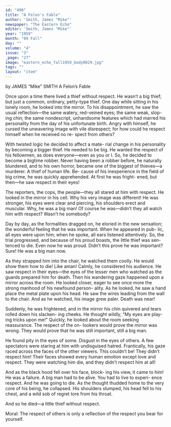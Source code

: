 ```yaml
---
id: "496"
title: "A Felon's Fable"
author: 'Smith, James "Mike"'
newspaper: "The Eastern Echo"
editor: 'Smith, James "Mike"'
year: "1959"
month: "09 Fall"
day: ""
volume: "4"
issue: "3"
_page: "27"
image: "eastern_echo_fall1959_body0029.jpg"
tags: ""
layout: "item"
---
```

by JAMES “Mike” SMITH
A Felon’s Fable

Once upon a time there lived a thief without
respect. He wasn’t a big thief; but just a common,
ordinary, petty-type thief. One day while sitting
in his lonely room, he looked into the mirror. To
his disappointment, he saw the usual reflection—the
same watery, red-veined eyes; the same weak, slop-
ing chin; the same nondescript, unhandsome features
which had marred his personality from the day of
his unfortunate birth. Angry with himself, he cursed
the unwavering image with vile disrespect; for how
could he respect himself when he received no re-
spect from others?

With twisted logic he decided to affect a mate-
rial change in his personality by becoming a bigger
thief. He needed to be big. He wanted the respect
of his fellowmen, as does everyone—even as you or
I. So, he decided to become a bigtime robber. Never
having been a robber before, he naturally blundered,
and to his own horror, became one of the biggest of
thieves—a murderer. A thief of human life. Be-
cause of his inexperience in the field of big crime,
he was quickly apprehended. At first he was fright-
ened, but then—he saw respect in their eyes!

The reporters, the cops, the people—they all
stared at him with respect. He looked in the mirror
in his cell. Why his very image was different! He
was stronger, his eyes were clear and piercing, his
shoulders erect and muscular. Why, he was a big
man! Of course he was—didn’t they all watch him
with respect? Wasn’t he somebody?

Day by day, as the formalities dragged on, he
eloried in the new sensation; the wonderful feeling
that he was important. When he appeared in pub-
lic, all eyes were upon him; when he spoke, all ears
listened attentively. So, the trial progressed, and
because of his proud boasts, the little thief was sen-
tenced to die. Even now he was proud. Didn’t this
prove he was important? Sure! He was a big man
now.

As they strapped him into the chair, he watched
them coolly. He would show them how to die! Like
aman! Calmly, he considered his audience. He saw
respect in their eyes—the eyes of the lesser men
who watched as the guards prepared him for death.
Then his wandering gaze happened upon a mirror
across the room. He looked closer, eager to see once
more the strong manhood of his newfound person-
ality. As he looked, he saw a hand place the metal
plate upon his head. He saw the wires leading from
the wall to the chair. And as he watched, his image
grew paler. Death was near!

Suddenly, he was frightened, and in the mirror
his chin quivered and tears rolled down his slacken-
ing cheeks. He thought wildly, “My eyes are play-
ing tricks upon me!” Quickly, he looked about the
room seeking reassurance. The respect of the on-
lookers would prove the mirror was wrong. They
would prove that he was still important, still a big
man.

He found pity in the eyes of some. Disgust in
the eyes of others. A few spectators were staring
at him with undisguised hatred. Frantically, his
gaze raced across the faces of the other viewers.
This couldn’t be! They didn’t respect him! Their
faces showed every human emotion except love and
respect. They were watching him die, and they
didn’t respect him at all!

And as the black hood fell over his face, block-
ing his view, it came to him! He was a failure. A
big man had to be alive. You had to live to experi-
ence respect. And he was going to die. As the
thought thudded home to the very core of his being,
he collapsed. His shoulders slumped, his head fell
to his chest, and a wild sob of regret tore from his
throat.

And so he died—a little thief without respect.

Moral: The respect of others is only a reflection of
the respect you bear for yourself.
